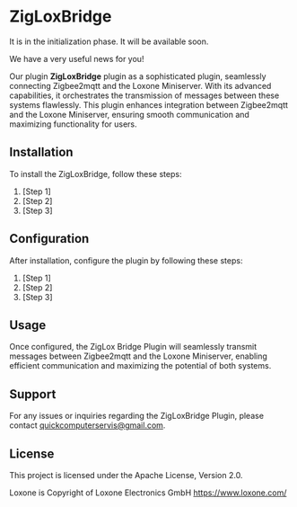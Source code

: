 # ZigLoxBridge 

It is in the initialization phase. It will be available soon.

We have a very useful news for you!

Our plugin **ZigLoxBridge** plugin as a sophisticated plugin, seamlessly connecting Zigbee2mqtt and the Loxone Miniserver. With its advanced capabilities, it orchestrates the transmission of messages between these systems flawlessly. This plugin enhances integration between Zigbee2mqtt and the Loxone Miniserver, ensuring smooth communication and maximizing functionality for users.


## Installation

To install the ZigLoxBridge, follow these steps:

1. [Step 1]
2. [Step 2]
3. [Step 3]

## Configuration

After installation, configure the plugin by following these steps:

1. [Step 1]
2. [Step 2]
3. [Step 3]

## Usage

Once configured, the ZigLox Bridge Plugin will seamlessly transmit messages between Zigbee2mqtt and the Loxone Miniserver, enabling efficient communication and maximizing the potential of both systems.

## Support

For any issues or inquiries regarding the ZigLoxBridge Plugin, please contact [quickcomputerservis@gmail.com](mailto:quickcomputerservis@gmail.com).

## License

This project is licensed under the Apache License, Version 2.0.

Loxone is Copyright of Loxone Electronics GmbH https://www.loxone.com/